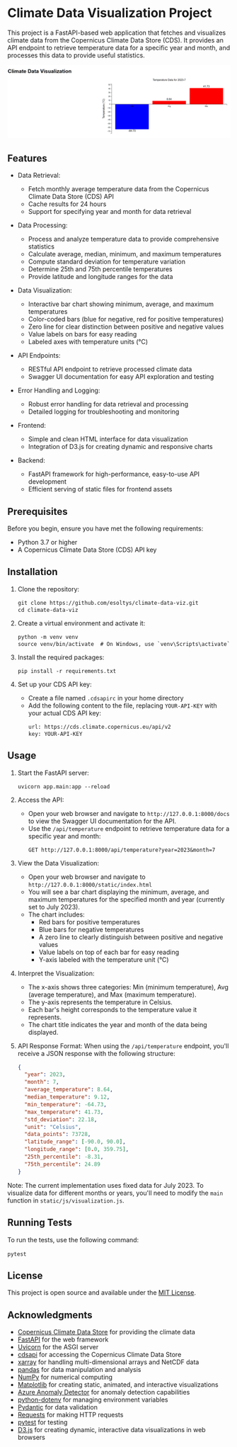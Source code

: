 # Climate Data Visualization Project

This project is a FastAPI-based web application that fetches and visualizes climate data from the Copernicus Climate Data Store (CDS). It provides an API endpoint to retrieve temperature data for a specific year and month, and processes this data to provide useful statistics.

![Screenshot](screenshot.png)

## Features

- Data Retrieval:
  - Fetch monthly average temperature data from the Copernicus Climate Data Store (CDS) API
  - Cache results for 24 hours
  - Support for specifying year and month for data retrieval

- Data Processing:
  - Process and analyze temperature data to provide comprehensive statistics
  - Calculate average, median, minimum, and maximum temperatures
  - Compute standard deviation for temperature variation
  - Determine 25th and 75th percentile temperatures
  - Provide latitude and longitude ranges for the data

- Data Visualization:
  - Interactive bar chart showing minimum, average, and maximum temperatures
  - Color-coded bars (blue for negative, red for positive temperatures)
  - Zero line for clear distinction between positive and negative values
  - Value labels on bars for easy reading
  - Labeled axes with temperature units (°C)

- API Endpoints:
  - RESTful API endpoint to retrieve processed climate data
  - Swagger UI documentation for easy API exploration and testing

- Error Handling and Logging:
  - Robust error handling for data retrieval and processing
  - Detailed logging for troubleshooting and monitoring

- Frontend:
  - Simple and clean HTML interface for data visualization
  - Integration of D3.js for creating dynamic and responsive charts

- Backend:
  - FastAPI framework for high-performance, easy-to-use API development
  - Efficient serving of static files for frontend assets

## Prerequisites

Before you begin, ensure you have met the following requirements:

- Python 3.7 or higher
- A Copernicus Climate Data Store (CDS) API key

## Installation

1. Clone the repository:
   ```
   git clone https://github.com/esoltys/climate-data-viz.git
   cd climate-data-viz
   ```

2. Create a virtual environment and activate it:
   ```
   python -m venv venv
   source venv/bin/activate  # On Windows, use `venv\Scripts\activate`
   ```

3. Install the required packages:
   ```
   pip install -r requirements.txt
   ```

4. Set up your CDS API key:
   - Create a file named `.cdsapirc` in your home directory
   - Add the following content to the file, replacing `YOUR-API-KEY` with your actual CDS API key:
     ```
     url: https://cds.climate.copernicus.eu/api/v2
     key: YOUR-API-KEY
     ```

## Usage

1. Start the FastAPI server:
   ```
   uvicorn app.main:app --reload
   ```

2. Access the API:
   - Open your web browser and navigate to `http://127.0.0.1:8000/docs` to view the Swagger UI documentation for the API.
   - Use the `/api/temperature` endpoint to retrieve temperature data for a specific year and month:
     ```
     GET http://127.0.0.1:8000/api/temperature?year=2023&month=7
     ```

3. View the Data Visualization:
   - Open your web browser and navigate to `http://127.0.0.1:8000/static/index.html`
   - You will see a bar chart displaying the minimum, average, and maximum temperatures for the specified month and year (currently set to July 2023).
   - The chart includes:
     - Red bars for positive temperatures
     - Blue bars for negative temperatures
     - A zero line to clearly distinguish between positive and negative values
     - Value labels on top of each bar for easy reading
     - Y-axis labeled with the temperature unit (°C)

4. Interpret the Visualization:
   - The x-axis shows three categories: Min (minimum temperature), Avg (average temperature), and Max (maximum temperature).
   - The y-axis represents the temperature in Celsius.
   - Each bar's height corresponds to the temperature value it represents.
   - The chart title indicates the year and month of the data being displayed.

5. API Response Format:
   When using the `/api/temperature` endpoint, you'll receive a JSON response with the following structure:
   ```json
   {
     "year": 2023,
     "month": 7,
     "average_temperature": 8.64,
     "median_temperature": 9.12,
     "min_temperature": -64.73,
     "max_temperature": 41.73,
     "std_deviation": 22.18,
     "unit": "Celsius",
     "data_points": 73728,
     "latitude_range": [-90.0, 90.0],
     "longitude_range": [0.0, 359.75],
     "25th_percentile": -8.31,
     "75th_percentile": 24.89
   }
   ```

Note: The current implementation uses fixed data for July 2023. To visualize data for different months or years, you'll need to modify the `main` function in `static/js/visualization.js`.

## Running Tests

To run the tests, use the following command:

`pytest`

## License

This project is open source and available under the [MIT License](LICENSE).

## Acknowledgments

- [Copernicus Climate Data Store](https://cds.climate.copernicus.eu/) for providing the climate data
- [FastAPI](https://fastapi.tiangolo.com/) for the web framework
- [Uvicorn](https://www.uvicorn.org/) for the ASGI server
- [cdsapi](https://pypi.org/project/cdsapi/) for accessing the Copernicus Climate Data Store
- [xarray](http://xarray.pydata.org/) for handling multi-dimensional arrays and NetCDF data
- [pandas](https://pandas.pydata.org/) for data manipulation and analysis
- [NumPy](https://numpy.org/) for numerical computing
- [Matplotlib](https://matplotlib.org/) for creating static, animated, and interactive visualizations
- [Azure Anomaly Detector](https://azure.microsoft.com/en-us/services/cognitive-services/anomaly-detector/) for anomaly detection capabilities
- [python-dotenv](https://pypi.org/project/python-dotenv/) for managing environment variables
- [Pydantic](https://pydantic-docs.helpmanual.io/) for data validation
- [Requests](https://docs.python-requests.org/) for making HTTP requests
- [pytest](https://docs.pytest.org/) for testing
- [D3.js](https://d3js.org/) for creating dynamic, interactive data visualizations in web browsers

